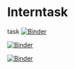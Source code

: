 # Interntask
task
[![Binder](https://mybinder.org/badge_logo.svg)](https://mybinder.org/v2/gh/RimaMonica/Interntask.git/main?labpath=ReproducedmodelfromSciML.ipynb) 

[![Binder](https://mybinder.org/badge_logo.svg)](https://mybinder.org/v2/gh/RimaMonica/Interntask.git/main?labpath=Selfpracticetask.ipynb) 

[![Binder](https://mybinder.org/badge_logo.svg)](https://mybinder.org/v2/gh/RimaMonica/Interntask.git/main?labpath=pytorch_SiMLcode_reproduced.ipynb)
